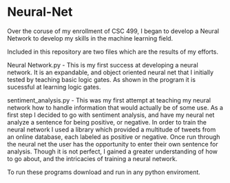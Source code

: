 # Neural-Net

Over the coruse of my enrollment of CSC 499, I began to develop a Neural Network to develop my skills in the machine learning field.

Included in this repository are two files which are the results of my efforts.

Neural Network.py - This is my first success at developing a neural network. It is an expandable, and object oriented neural net that I initially tested by teaching basic logic gates. As shown in the program it is sucessful at learning logic gates.

sentiment_analysis.py - This was my first attempt at teaching my neural network how to handle information that would actually be of some use. As a first step I decided to go with sentiment analysis, and have my neural net analyze a sentence for being positive, or negative. In order to train the neural network I used a library which provided a multitude of tweets from an online database, each labeled as positive or negative. Once run through the neural net the user has the opportunity to enter their own sentence for analysis. Though it is not perfect, I gained a greater understanding of how to go about, and the intricacies of training a neural network.

To run these programs download and run in any python enviroment.

